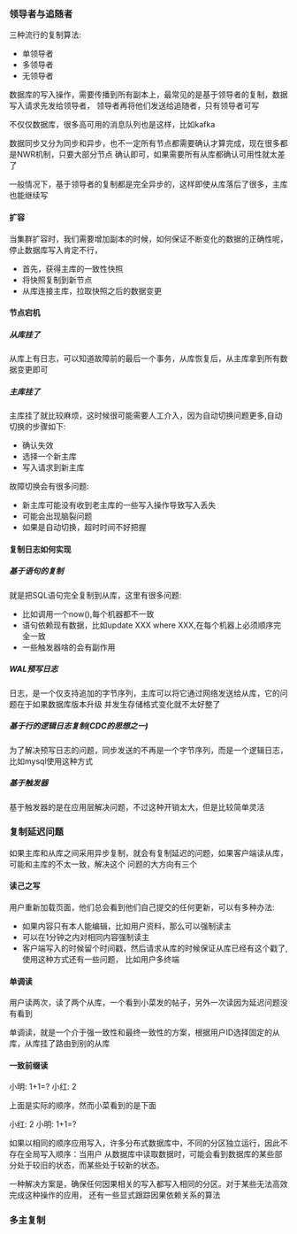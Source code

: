 ### 领导者与追随者

三种流行的复制算法:
* 单领导者
* 多领导者
* 无领导者

数据库的写入操作，需要传播到所有副本上，最常见的是基于领导者的复制，数据写入请求先发给领导者，
领导者再将他们发送给追随者，只有领导者可写

不仅仅数据库，很多高可用的消息队列也是这样，比如kafka

数据同步又分为同步和异步，也不一定所有节点都需要确认才算完成，现在很多都是NWR机制，只要大部分节点
确认即可，如果需要所有从库都确认可用性就太差了

一般情况下，基于领导者的复制都是完全异步的，这样即使从库落后了很多，主库也能继续写

#### 扩容

当集群扩容时，我们需要增加副本的时候，如何保证不断变化的数据的正确性呢，停止数据库写入肯定不行，

* 首先，获得主库的一致性快照
* 将快照复制到新节点
* 从库连接主库，拉取快照之后的数据变更

#### 节点宕机

##### 从库挂了

从库上有日志，可以知道故障前的最后一个事务，从库恢复后，从主库拿到所有数据变更即可

##### 主库挂了

主库挂了就比较麻烦，这时候很可能需要人工介入，因为自动切换问题更多,自动切换的步骤如下:
* 确认失效
* 选择一个新主库
* 写入请求到新主库

故障切换会有很多问题:

* 新主库可能没有收到老主库的一些写入操作导致写入丢失
* 可能会出现脑裂问题
* 如果是自动切换，超时时间不好把握

#### 复制日志如何实现

##### 基于语句的复制

就是把SQL语句完全复制到从库，这里有很多问题:

* 比如调用一个now(),每个机器都不一致
* 语句依赖现有数据，比如update XXX where XXX,在每个机器上必须顺序完全一致
* 一些触发器啥的会有副作用

##### WAL预写日志

日志，是一个仅支持追加的字节序列，主库可以将它通过网络发送给从库，它的问题在于如果数据库版本升级
并发生存储格式变化就不太好整了

##### 基于行的逻辑日志复制(CDC的思想之一)

为了解决预写日志的问题，同步发送的不再是一个字节序列，而是一个逻辑日志，比如mysql使用这种方式


##### 基于触发器

基于触发器的是在应用层解决问题，不过这种开销太大，但是比较简单灵活


### 复制延迟问题

如果主库和从库之间采用异步复制，就会有复制延迟的问题，如果客户端读从库，可能和主库的不太一致，解决这个
问题的大方向有三个

#### 读己之写

用户重新加载页面，他们总会看到他们自己提交的任何更新，可以有多种办法:

* 如果内容只有本人能编辑，比如用户资料，那么可以强制读主
* 可以在1分钟之内对相同内容强制读主
* 客户端写入的时候留个时间戳，然后请求从库的时候保证从库已经有这个戳了,使用这种方式还有一些问题，
比如用户多终端

#### 单调读

用户读两次，读了两个从库，一个看到小菜发的帖子，另外一次读因为延迟问题没有看到

单调读，就是一个介于强一致性和最终一致性的方案，根据用户ID选择固定的从库，从库挂了路由到别的从库

#### 一致前缀读

小明: 1+1=?
小红: 2

上面是实际的顺序，然而小菜看到的是下面

小红: 2
小明: 1+1=?

如果以相同的顺序应用写入，许多分布式数据库中，不同的分区独立运行，因此不存在全局写入顺序：当用户
从数据库中读取数据时，可能会看到数据库的某些部分处于较旧的状态，而某些处于较新的状态。

​一种解决方案是，确保任何因果相关的写入都写入相同的分区。对于某些无法高效完成这种操作的应用，
还有一些显式跟踪因果依赖关系的算法

### 多主复制
